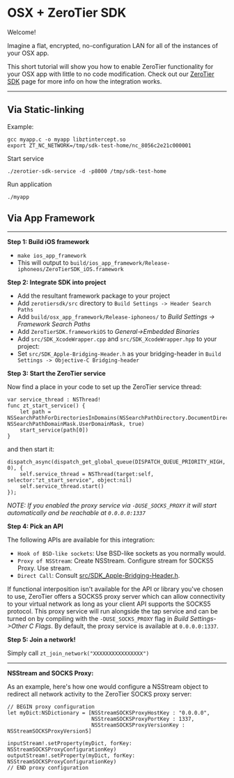 OSX + ZeroTier SDK
====

Welcome!

Imagine a flat, encrypted, no-configuration LAN for all of the instances of your OSX app. 

This short tutorial will show you how to enable ZeroTier functionality for your OSX app with little to no code modification. Check out our [ZeroTier SDK](https://www.zerotier.com/blog) page for more info on how the integration works.

***
## Via Static-linking

Example:

    gcc myapp.c -o myapp libztintercept.so
    export ZT_NC_NETWORK=/tmp/sdk-test-home/nc_8056c2e21c000001

Start service

    ./zerotier-sdk-service -d -p8000 /tmp/sdk-test-home

Run application

    ./myapp

## Via App Framework

***
**Step 1: Build iOS framework**

- `make ios_app_framework`
- This will output to `build/ios_app_framework/Release-iphoneos/ZeroTierSDK_iOS.framework`

**Step 2: Integrate SDK into project**

- Add the resultant framework package to your project
- Add `zerotiersdk/src` directory to `Build Settings -> Header Search Paths`
- Add `build/osx_app_framework/Release-iphoneos/` to *Build Settings -> Framework Search Paths*
- Add `ZeroTierSDK.frameworkiOS` to *General->Embedded Binaries*
- Add `src/SDK_XcodeWrapper.cpp` and `src/SDK_XcodeWrapper.hpp` to your project:
- Set `src/SDK_Apple-Bridging-Header.h` as your bridging-header in `Build Settings -> Objective-C Bridging-header`

**Step 3: Start the ZeroTier service**

Now find a place in your code to set up the ZeroTier service thread:

```
var service_thread : NSThread!
func zt_start_service() {
    let path = NSSearchPathForDirectoriesInDomains(NSSearchPathDirectory.DocumentDirectory, NSSearchPathDomainMask.UserDomainMask, true)
    start_service(path[0])
}
```

and then start it:

```
dispatch_async(dispatch_get_global_queue(DISPATCH_QUEUE_PRIORITY_HIGH, 0), {
    self.service_thread = NSThread(target:self, selector:"zt_start_service", object:nil)
    self.service_thread.start()
});
```

*NOTE: If you enabled the proxy service via `-DUSE_SOCKS_PROXY` it will start automatically and be reachable at `0.0.0.0:1337`*

**Step 4: Pick an API**

The following APIs are available for this integration:
- `Hook of BSD-like sockets`: Use BSD-like sockets as you normally would.
- `Proxy of NSStream`: Create NSStream. Configure stream for SOCKS5 Proxy. Use stream.
- `Direct Call`: Consult [src/SDK_Apple-Bridging-Header.h](../../../../src/SDK_Apple-Bridging-Header.h).

If functional interposition isn't available for the API or library you've chosen to use, ZeroTier offers a SOCKS5 proxy server which can allow connectivity to your virtual network as long as your client API supports the SOCKS5 protocol. This proxy service will run alongside the tap service and can be turned on by compiling with the `-DUSE_SOCKS_PROXY` flag in *Build Settings->Other C Flags*. By default, the proxy service is available at `0.0.0.0:1337`.

**Step 5: Join a network!**

Simply call `zt_join_network("XXXXXXXXXXXXXXXX")`

***
**NSStream and SOCKS Proxy:**

As an example, here's how one would configure a NSStream object to redirect all network activity to the ZeroTier SOCKS proxy server:

```
// BEGIN proxy configuration
let myDict:NSDictionary = [NSStreamSOCKSProxyHostKey : "0.0.0.0",
                           NSStreamSOCKSProxyPortKey : 1337,
                           NSStreamSOCKSProxyVersionKey : NSStreamSOCKSProxyVersion5]

inputStream!.setProperty(myDict, forKey: NSStreamSOCKSProxyConfigurationKey)
outputStream!.setProperty(myDict, forKey: NSStreamSOCKSProxyConfigurationKey)
// END proxy configuration
```

